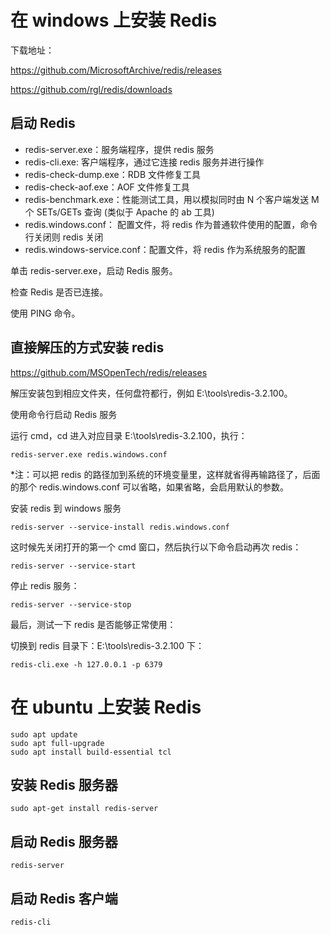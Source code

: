 # 在 windows 上安装 Redis

下载地址：

https://github.com/MicrosoftArchive/redis/releases

https://github.com/rgl/redis/downloads

## 启动 Redis

+ redis-server.exe：服务端程序，提供 redis 服务
+ redis-cli.exe: 客户端程序，通过它连接 redis 服务并进行操作
+ redis-check-dump.exe：RDB 文件修复工具
+ redis-check-aof.exe：AOF 文件修复工具
+ redis-benchmark.exe：性能测试工具，用以模拟同时由 N 个客户端发送 M 个 SETs/GETs 查询 (类似于 Apache 的 ab 工具)
+ redis.windows.conf： 配置文件，将 redis 作为普通软件使用的配置，命令行关闭则 redis 关闭
+ redis.windows-service.conf：配置文件，将 redis 作为系统服务的配置

单击 redis-server.exe，启动 Redis 服务。

检查 Redis 是否已连接。

使用 PING 命令。

## 直接解压的方式安装 redis

https://github.com/MSOpenTech/redis/releases

解压安装包到相应文件夹，任何盘符都行，例如 E:\tools\redis-3.2.100。

使用命令行启动 Redis 服务

运行 cmd，cd 进入对应目录 E:\tools\redis-3.2.100，执行：
```text
redis-server.exe redis.windows.conf 
```
*注：可以把 redis 的路径加到系统的环境变量里，这样就省得再输路径了，后面的那个 redis.windows.conf 可以省略，如果省略，会启用默认的参数。

安装 redis 到 windows 服务
```text
redis-server --service-install redis.windows.conf
```

这时候先关闭打开的第一个 cmd 窗口，然后执行以下命令启动再次 redis：
```text
redis-server --service-start
```

停止 redis 服务：
```text
redis-server --service-stop
```

最后，测试一下 redis 是否能够正常使用：

切换到 redis 目录下：E:\tools\redis-3.2.100  下：

```text
redis-cli.exe -h 127.0.0.1 -p 6379 
```

# 在 ubuntu 上安装 Redis

```text
sudo apt update 
sudo apt full-upgrade
sudo apt install build-essential tcl
```

## 安装 Redis 服务器

```text
sudo apt-get install redis-server
```

## 启动 Redis 服务器

```text
redis-server
```

## 启动 Redis 客户端

```text
redis-cli
```